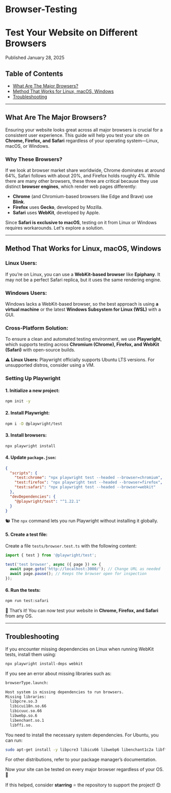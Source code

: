 # Browser-Testing

# Test Your Website on Different Browsers

Published January 28, 2025

## Table of Contents

- [What Are The Major Browsers?](#what-are-the-major-browsers)
- [Method That Works for Linux, macOS, Windows](#method-that-works-for-linux-macos-windows)
- [Troubleshooting](#troubleshooting)

---

## What Are The Major Browsers?

Ensuring your website looks great across all major browsers is crucial for a consistent user experience. This guide will help you test your site on **Chrome, Firefox, and Safari** regardless of your operating system—Linux, macOS, or Windows.

### Why These Browsers?

If we look at browser market share worldwide, Chrome dominates at around 64%, Safari follows with about 20%, and Firefox holds roughly 4%. While there are many other browsers, these three are critical because they use distinct **browser engines**, which render web pages differently:

- **Chrome** (and Chromium-based browsers like Edge and Brave) use **Blink**.
- **Firefox** uses **Gecko**, developed by Mozilla.
- **Safari** uses **WebKit**, developed by Apple.

Since **Safari is exclusive to macOS**, testing on it from Linux or Windows requires workarounds. Let's explore a solution.

---

## Method That Works for Linux, macOS, Windows

### Linux Users:
If you’re on Linux, you can use a **WebKit-based browser** like **Epiphany**. It may not be a perfect Safari replica, but it uses the same rendering engine.

### Windows Users:
Windows lacks a WebKit-based browser, so the best approach is using **a virtual machine** or the latest **Windows Subsystem for Linux (WSL)** with a GUI.

### Cross-Platform Solution:
To ensure a clean and automated testing environment, we use **Playwright**, which supports testing across **Chromium (Chrome), Firefox, and WebKit (Safari)** with open-source builds.

⚠️ **Linux Users:** Playwright officially supports Ubuntu LTS versions. For unsupported distros, consider using a VM.

### Setting Up Playwright

#### 1. Initialize a new project:
```sh
npm init -y
```

#### 2. Install Playwright:
```sh
npm i -D @playwright/test
```

#### 3. Install browsers:
```sh
npx playwright install
```

#### 4. Update `package.json`:
```json
{
  "scripts": {
    "test:chrome": "npx playwright test --headed --browser=chromium",
    "test:firefox": "npx playwright test --headed --browser=firefox",
    "test:safari": "npx playwright test --headed --browser=webkit"
  },
  "devDependencies": {
    "@playwright/test": "^1.22.1"
  }
}
```
🐿️ The `npx` command lets you run Playwright without installing it globally.

#### 5. Create a test file:
Create a file `tests/browser.test.ts` with the following content:
```ts
import { test } from '@playwright/test';

test('test browser', async ({ page }) => {
  await page.goto('http://localhost:3000/'); // Change URL as needed
  await page.pause(); // Keeps the browser open for inspection
});
```

#### 6. Run the tests:
```sh
npm run test:safari
```
🎉 That’s it! You can now test your website in **Chrome, Firefox, and Safari** from any OS.

---

## Troubleshooting

If you encounter missing dependencies on Linux when running WebKit tests, install them using:
```sh
npx playwright install-deps webkit
```

If you see an error about missing libraries such as:
```sh
browserType.launch:

Host system is missing dependencies to run browsers.
Missing libraries:
  libpcre.so.3
  libicui18n.so.66
  libicuuc.so.66
  libwebp.so.6
  libenchant.so.1
  libffi.so.
```
You need to install the necessary system dependencies. For Ubuntu, you can run:
```sh
sudo apt-get install -y libpcre3 libicu66 libwebp6 libenchant1c2a libffi7
```
For other distributions, refer to your package manager’s documentation.

Now your site can be tested on every major browser regardless of your OS. 🚀

If this helped, consider **starring** ⭐ the repository to support the project! 😊
